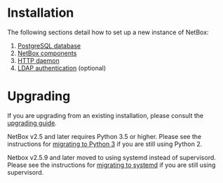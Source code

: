 # Installation

The following sections detail how to set up a new instance of NetBox:

1. [PostgreSQL database](1-postgresql.md)
2. [NetBox components](2-netbox.md)
3. [HTTP daemon](3-http-daemon.md)
4. [LDAP authentication](4-ldap.md) (optional)

# Upgrading

If you are upgrading from an existing installation, please consult the [upgrading guide](upgrading.md).

NetBox v2.5 and later requires Python 3.5 or higher. Please see the instructions for [migrating to Python 3](migrating-to-python3.md) if you are still using Python 2.

Netbox v2.5.9 and later moved to using systemd instead of supervisord.  Please see the instructions for [migrating to systemd](migrating-to-systemd.md) if you are still using supervisord.
